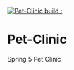 [![Pet-Clinic build : ](https://circleci.com/gh/vcheruk2/pet-clinic.svg?style=shield)](https://circleci.com/gh/vcheruk2/pet-clinic)

# Pet-Clinic
Spring 5 Pet Clinic

